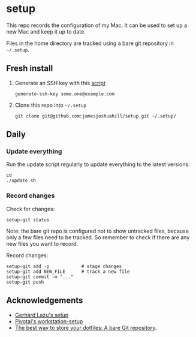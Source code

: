 # setup

This repo records the configuration of my Mac. It can be used to set up a new
Mac and keep it up to date.

Files in the home directory are tracked using a bare git repository in `~/.setup`.

## Fresh install

1. Generate an SSH key with this [script](https://github.com/jamesjoshuahill/setup/blob/master/bin/generate-ssh-key)
    ```
    generate-ssh-key some.one@example.com
    ```
1. Clone this repo into `~/.setup`
    ```
    git clone git@github.com:jamesjoshuahill/setup.git ~/.setup/
    ```

## Daily

### Update everything

Run the update script regularly to update everything to the latest versions:
```
cd
./update.sh
```

### Record changes

Check for changes:
```
setup-git status
```

Note: the bare git repo is configured not to show untracked files, because only
a few files need to be tracked. So remember to check if there are any new files
you want to record.

Record changes:
```
setup-git add -p            # stage changes
setup-git add NEW_FILE      # track a new file
setup-git commit -m "..."
setup-git push
```

## Acknowledgements

- [Gerhard Lazu's setup](https://github.com/gerhard/setup)
- [Pivotal's workstation-setup](https://github.com/pivotal/workstation-setup)
- [The best way to store your dotfiles: A bare Git repository](https://www.atlassian.com/git/tutorials/dotfiles).
